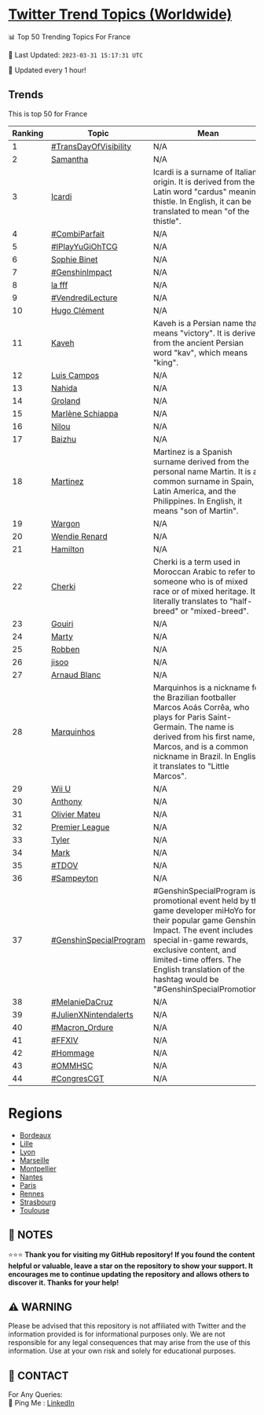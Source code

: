 [Twitter Trend Topics (Worldwide)](https://github.com/ErcinDedeoglu/Twitter-Trend-Topics)
==========


📊 Top 50 Trending Topics For France

📆 Last Updated: `2023-03-31 15:17:31 UTC`

🔧 Updated every 1 hour!


## Trends

This is top 50 for France

| Ranking | Topic | Mean |
| ------- | ------------ | ------------ |
| 1 | [#TransDayOfVisibility](http://twitter.com/search?q=%23TransDayOfVisibility) | N/A |
| 2 | [Samantha](http://twitter.com/search?q=Samantha) | N/A |
| 3 | [Icardi](http://twitter.com/search?q=Icardi) | Icardi is a surname of Italian origin. It is derived from the Latin word "cardus" meaning thistle. In English, it can be translated to mean "of the thistle". |
| 4 | [#CombiParfait](http://twitter.com/search?q=%23CombiParfait) | N/A |
| 5 | [#IPlayYuGiOhTCG](http://twitter.com/search?q=%23IPlayYuGiOhTCG) | N/A |
| 6 | [Sophie Binet](http://twitter.com/search?q=Sophie+Binet) | N/A |
| 7 | [#GenshinImpact](http://twitter.com/search?q=%23GenshinImpact) | N/A |
| 8 | [la fff](http://twitter.com/search?q=la+fff) | N/A |
| 9 | [#VendrediLecture](http://twitter.com/search?q=%23VendrediLecture) | N/A |
| 10 | [Hugo Clément](http://twitter.com/search?q=Hugo+Cl%c3%a9ment) | N/A |
| 11 | [Kaveh](http://twitter.com/search?q=Kaveh) | Kaveh is a Persian name that means "victory". It is derived from the ancient Persian word "kav", which means "king". |
| 12 | [Luis Campos](http://twitter.com/search?q=Luis+Campos) | N/A |
| 13 | [Nahida](http://twitter.com/search?q=Nahida) | N/A |
| 14 | [Groland](http://twitter.com/search?q=Groland) | N/A |
| 15 | [Marlène Schiappa](http://twitter.com/search?q=Marl%c3%a8ne+Schiappa) | N/A |
| 16 | [Nilou](http://twitter.com/search?q=Nilou) | N/A |
| 17 | [Baizhu](http://twitter.com/search?q=Baizhu) | N/A |
| 18 | [Martinez](http://twitter.com/search?q=Martinez) | Martinez is a Spanish surname derived from the personal name Martin. It is a common surname in Spain, Latin America, and the Philippines. In English, it means "son of Martin". |
| 19 | [Wargon](http://twitter.com/search?q=Wargon) | N/A |
| 20 | [Wendie Renard](http://twitter.com/search?q=Wendie+Renard) | N/A |
| 21 | [Hamilton](http://twitter.com/search?q=Hamilton) | N/A |
| 22 | [Cherki](http://twitter.com/search?q=Cherki) | Cherki is a term used in Moroccan Arabic to refer to someone who is of mixed race or of mixed heritage. It literally translates to "half-breed" or "mixed-breed". |
| 23 | [Gouiri](http://twitter.com/search?q=Gouiri) | N/A |
| 24 | [Marty](http://twitter.com/search?q=Marty) | N/A |
| 25 | [Robben](http://twitter.com/search?q=Robben) | N/A |
| 26 | [jisoo](http://twitter.com/search?q=jisoo) | N/A |
| 27 | [Arnaud Blanc](http://twitter.com/search?q=Arnaud+Blanc) | N/A |
| 28 | [Marquinhos](http://twitter.com/search?q=Marquinhos) | Marquinhos is a nickname for the Brazilian footballer Marcos Aoás Corrêa, who plays for Paris Saint-Germain. The name is derived from his first name, Marcos, and is a common nickname in Brazil. In English, it translates to "Little Marcos". |
| 29 | [Wii U](http://twitter.com/search?q=Wii+U) | N/A |
| 30 | [Anthony](http://twitter.com/search?q=Anthony) | N/A |
| 31 | [Olivier Mateu](http://twitter.com/search?q=Olivier+Mateu) | N/A |
| 32 | [Premier League](http://twitter.com/search?q=Premier+League) | N/A |
| 33 | [Tyler](http://twitter.com/search?q=Tyler) | N/A |
| 34 | [Mark](http://twitter.com/search?q=Mark) | N/A |
| 35 | [#TDOV](http://twitter.com/search?q=%23TDOV) | N/A |
| 36 | [#Sampeyton](http://twitter.com/search?q=%23Sampeyton) | N/A |
| 37 | [#GenshinSpecialProgram](http://twitter.com/search?q=%23GenshinSpecialProgram) | #GenshinSpecialProgram is a promotional event held by the game developer miHoYo for their popular game Genshin Impact. The event includes special in-game rewards, exclusive content, and limited-time offers. The English translation of the hashtag would be "#GenshinSpecialPromotion". |
| 38 | [#MelanieDaCruz](http://twitter.com/search?q=%23MelanieDaCruz) | N/A |
| 39 | [#JulienXNintendalerts](http://twitter.com/search?q=%23JulienXNintendalerts) | N/A |
| 40 | [#Macron_Ordure](http://twitter.com/search?q=%23Macron_Ordure) | N/A |
| 41 | [#FFXIV](http://twitter.com/search?q=%23FFXIV) | N/A |
| 42 | [#Hommage](http://twitter.com/search?q=%23Hommage) | N/A |
| 43 | [#OMMHSC](http://twitter.com/search?q=%23OMMHSC) | N/A |
| 44 | [#CongresCGT](http://twitter.com/search?q=%23CongresCGT) | N/A |



# Regions

* [Bordeaux](</France/Bordeaux.md>)
* [Lille](</France/Lille.md>)
* [Lyon](</France/Lyon.md>)
* [Marseille](</France/Marseille.md>)
* [Montpellier](</France/Montpellier.md>)
* [Nantes](</France/Nantes.md>)
* [Paris](</France/Paris.md>)
* [Rennes](</France/Rennes.md>)
* [Strasbourg](</France/Strasbourg.md>)
* [Toulouse](</France/Toulouse.md>)



## 📝 NOTES

⭐⭐⭐ **Thank you for visiting my GitHub repository! If you found the content helpful or valuable, leave a star on the repository to show your support. It encourages me to continue updating the repository and allows others to discover it. Thanks for your help!**


## ⚠️ WARNING

Please be advised that this repository is not affiliated with Twitter and the information provided is for informational purposes only. We are not responsible for any legal consequences that may arise from the use of this information. Use at your own risk and solely for educational purposes.


## 📨 CONTACT

 For Any Queries:  
            🏓 Ping Me : [LinkedIn](https://www.linkedin.com/in/ercindedeoglu/)

